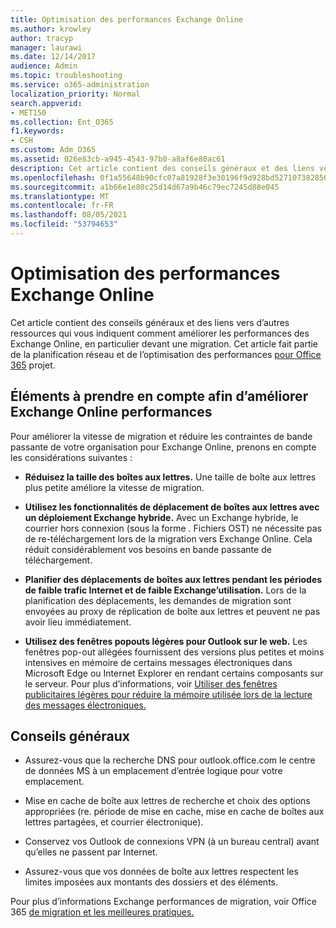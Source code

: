 ```yaml
---
title: Optimisation des performances Exchange Online
ms.author: krowley
author: tracyp
manager: laurawi
ms.date: 12/14/2017
audience: Admin
ms.topic: troubleshooting
ms.service: o365-administration
localization_priority: Normal
search.appverid:
- MET150
ms.collection: Ent_O365
f1.keywords:
- CSH
ms.custom: Adm_O365
ms.assetid: 026e83cb-a945-4543-97b0-a8af6e80ac61
description: Cet article contient des conseils généraux et des liens vers d’autres ressources qui vous indiquent comment améliorer les performances des Exchange Online.
ms.openlocfilehash: 0f1a55648b90cfc07a81928f3e30196f9d928bd5271073828500e58138a4007c
ms.sourcegitcommit: a1b66e1e80c25d14d67a9b46c79ec7245d88e045
ms.translationtype: MT
ms.contentlocale: fr-FR
ms.lasthandoff: 08/05/2021
ms.locfileid: "53794653"
---
```

# <a name="tune-exchange-online-performance"></a>Optimisation des performances Exchange Online

Cet article contient des conseils généraux et des liens vers d’autres ressources qui vous indiquent comment améliorer les performances des Exchange Online, en particulier devant une migration. Cet article fait partie de la planification réseau et de l’optimisation des performances [pour Office 365](./network-planning-and-performance.md) projet.
   
## <a name="things-to-consider-in-order-to-improve-exchange-online-performance"></a>Éléments à prendre en compte afin d’améliorer Exchange Online performances

Pour améliorer la vitesse de migration et réduire les contraintes de bande passante de votre organisation pour Exchange Online, prenons en compte les considérations suivantes :
  
- **Réduisez la taille des boîtes aux lettres.** Une taille de boîte aux lettres plus petite améliore la vitesse de migration. 
    
- **Utilisez les fonctionnalités de déplacement de boîtes aux lettres avec un déploiement Exchange hybride.** Avec un Exchange hybride, le courrier hors connexion (sous la forme . Fichiers OST) ne nécessite pas de re-téléchargement lors de la migration vers Exchange Online. Cela réduit considérablement vos besoins en bande passante de téléchargement. 
    
- **Planifier des déplacements de boîtes aux lettres pendant les périodes de faible trafic Internet et de faible Exchange’utilisation.** Lors de la planification des déplacements, les demandes de migration sont envoyées au proxy de réplication de boîte aux lettres et peuvent ne pas avoir lieu immédiatement. 
    
- **Utilisez des fenêtres popouts légères pour Outlook sur le web.** Les fenêtres pop-out allégées fournissent des versions plus petites et moins intensives en mémoire de certains messages électroniques dans Microsoft Edge ou Internet Explorer en rendant certains composants sur le serveur. Pour plus d’informations, voir [Utiliser des fenêtres publicitaires légères pour réduire la mémoire utilisée lors de la lecture des messages électroniques.](https://support.office.com/article/a6d6ba01-2562-4c3d-a8f1-78748dd506cf)


## <a name="general-advice"></a>Conseils généraux

- Assurez-vous que la recherche DNS pour outlook.office.com le centre de données MS à un emplacement d’entrée logique pour votre emplacement.

- Mise en cache de boîte aux lettres de recherche et choix des options appropriées (re. période de mise en cache, mise en cache de boîtes aux lettres partagées, et courrier électronique).

- Conservez vos Outlook de connexions VPN (à un bureau central) avant qu’elles ne passent par Internet.

- Assurez-vous que vos données de boîte aux lettres respectent les limites imposées aux montants des dossiers et des éléments.
    
Pour plus d’informations Exchange performances de migration, voir Office 365 [de migration et les meilleures pratiques.](https://support.office.com/article/d9acb371-fd6c-4c14-aa8e-db5cbe39aa57)
